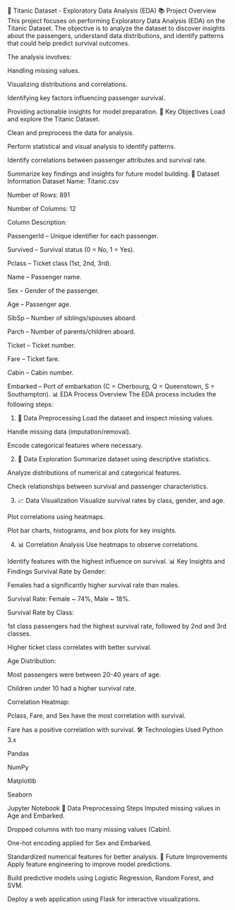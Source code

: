 🚢 Titanic Dataset - Exploratory Data Analysis (EDA)
📚 Project Overview
This project focuses on performing Exploratory Data Analysis (EDA) on the Titanic Dataset. The objective is to analyze the dataset to discover insights about the passengers, understand data distributions, and identify patterns that could help predict survival outcomes.

The analysis involves:

Handling missing values.

Visualizing distributions and correlations.

Identifying key factors influencing passenger survival.

Providing actionable insights for model preparation.
🎯 Key Objectives
Load and explore the Titanic Dataset.

Clean and preprocess the data for analysis.

Perform statistical and visual analysis to identify patterns.

Identify correlations between passenger attributes and survival rate.

Summarize key findings and insights for future model building.
📝 Dataset Information
Dataset Name: Titanic.csv

Number of Rows: 891

Number of Columns: 12

Column Description:

PassengerId – Unique identifier for each passenger.

Survived – Survival status (0 = No, 1 = Yes).

Pclass – Ticket class (1st, 2nd, 3rd).

Name – Passenger name.

Sex – Gender of the passenger.

Age – Passenger age.

SibSp – Number of siblings/spouses aboard.

Parch – Number of parents/children aboard.

Ticket – Ticket number.

Fare – Ticket fare.

Cabin – Cabin number.

Embarked – Port of embarkation (C = Cherbourg, Q = Queenstown, S = Southampton).
📊 EDA Process Overview
The EDA process includes the following steps:

1. 🧹 Data Preprocessing
Load the dataset and inspect missing values.

Handle missing data (imputation/removal).

Encode categorical features where necessary.

2. 🔎 Data Exploration
Summarize dataset using descriptive statistics.

Analyze distributions of numerical and categorical features.

Check relationships between survival and passenger characteristics.

3. 📈 Data Visualization
Visualize survival rates by class, gender, and age.

Plot correlations using heatmaps.

Plot bar charts, histograms, and box plots for key insights.

4. 📊 Correlation Analysis
Use heatmaps to observe correlations.

Identify features with the highest influence on survival.
📊 Key Insights and Findings
Survival Rate by Gender:

Females had a significantly higher survival rate than males.

Survival Rate: Female ~ 74%, Male ~ 18%.

Survival Rate by Class:

1st class passengers had the highest survival rate, followed by 2nd and 3rd classes.

Higher ticket class correlates with better survival.

Age Distribution:

Most passengers were between 20-40 years of age.

Children under 10 had a higher survival rate.

Correlation Heatmap:

Pclass, Fare, and Sex have the most correlation with survival.

Fare has a positive correlation with survival.
🛠️ Technologies Used
Python 3.x

Pandas

NumPy

Matplotlib

Seaborn

Jupyter Notebook
🔎 Data Preprocessing Steps
Imputed missing values in Age and Embarked.

Dropped columns with too many missing values (Cabin).

One-hot encoding applied for Sex and Embarked.

Standardized numerical features for better analysis.
📢 Future Improvements
Apply feature engineering to improve model predictions.

Build predictive models using Logistic Regression, Random Forest, and SVM.

Deploy a web application using Flask for interactive visualizations.


